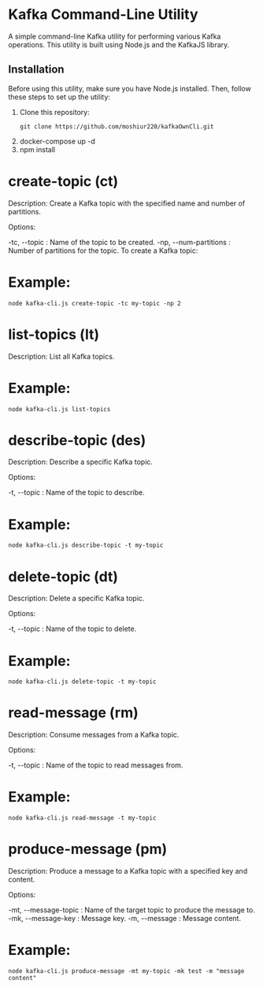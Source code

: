 # Kafka Command-Line Utility

A simple command-line Kafka utility for performing various Kafka operations. This utility is built using Node.js and the KafkaJS library.

## Installation

Before using this utility, make sure you have Node.js installed. Then, follow these steps to set up the utility:

1. Clone this repository:
   ```shell
   git clone https://github.com/moshiur220/kafkaOwnCli.git 

2. docker-compose up -d
3. npm install
# create-topic (ct)
Description: Create a Kafka topic with the specified name and number of partitions.

Options:

-tc, --topic <topicName>: Name of the topic to be created.
-np, --num-partitions <numPartitions>: Number of partitions for the topic.
 To create a Kafka topic:

 # Example:

    node kafka-cli.js create-topic -tc my-topic -np 2

# list-topics (lt)
Description: List all Kafka topics.

# Example:
  
    node kafka-cli.js list-topics

# describe-topic (des)
Description: Describe a specific Kafka topic.

Options:

-t, --topic <topicName>: Name of the topic to describe.
# Example:
  
    node kafka-cli.js describe-topic -t my-topic

# delete-topic (dt)
Description: Delete a specific Kafka topic.

Options:

-t, --topic <topicName>: Name of the topic to delete.
# Example:
    
    node kafka-cli.js delete-topic -t my-topic

# read-message (rm)
Description: Consume messages from a Kafka topic.

Options:

-t, --topic <topicName>: Name of the topic to read messages from.
# Example:
   
    node kafka-cli.js read-message -t my-topic

# produce-message (pm)
Description: Produce a message to a Kafka topic with a specified key and content.

Options:

-mt, --message-topic <topicName>: Name of the target topic to produce the message to.
-mk, --message-key <key>: Message key.
-m, --message <message>: Message content.

# Example:
    node kafka-cli.js produce-message -mt my-topic -mk test -m "message content"